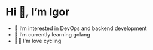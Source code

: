 # Hi 👋, I’m Igor

- 👀 I’m interested in DevOps and backend development
- 🌱 I’m currently learning golang
- 🚴🏻 I'm love cycling

<!-- comment -->
